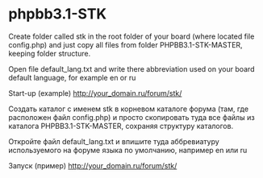 phpbb3.1-STK
============
Create folder called stk in the root folder of your board (where located file config.php) and just copy all files from folder PHPBB3.1-STK-MASTER, keeping folder structure.

Open file default_lang.txt and write there abbreviation used on your board default language, for example en or ru

Start-up (example) http://your_domain.ru/forum/stk/

Создать каталог с именем stk в корневом каталоге форума (там, где расположен файл config.php) и просто скопировать туда все файлы из каталога PHPBB3.1-STK-MASTER, сохраняя структуру каталогов.

Откройте файл default_lang.txt и впишите туда аббревиатуру используемого на форуме языка по умолчанию, например en или ru

Запуск (пример) http://your_domain.ru/forum/stk/
